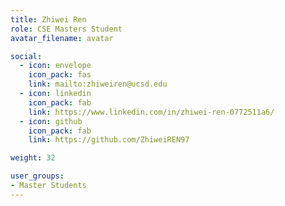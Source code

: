 ```yaml
---
title: Zhiwei Ren
role: CSE Masters Student
avatar_filename: avatar

social:
  - icon: envelope
    icon_pack: fas
    link: mailto:zhiweiren@ucsd.edu
  - icon: linkedin
    icon_pack: fab
    link: https://www.linkedin.com/in/zhiwei-ren-0772511a6/
  - icon: github
    icon_pack: fab
    link: https://github.com/ZhiweiREN97

weight: 32

user_groups:
- Master Students
---
```

